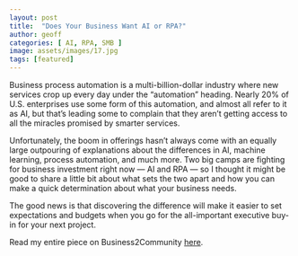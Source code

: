 ```yaml
---
layout: post
title:  "Does Your Business Want AI or RPA?"
author: geoff
categories: [ AI, RPA, SMB ]
image: assets/images/17.jpg
tags: [featured]
---
```

Business process automation is a multi-billion-dollar industry where new services crop up every day under the “automation” heading. Nearly 20% of U.S. enterprises use some form of this automation, and almost all refer to it as AI, but that’s leading some to complain that they aren’t getting access to all the miracles promised by smarter services.

Unfortunately, the boom in offerings hasn’t always come with an equally large outpouring of explanations about the differences in AI, machine learning, process automation, and much more. Two big camps are fighting for business investment right now — AI and RPA — so I thought it might be good to share a little bit about what sets the two apart and how you can make a quick determination about what your business needs.

The good news is that discovering the difference will make it easier to set expectations and budgets when you go for the all-important executive buy-in for your next project.

Read my entire piece on Business2Community [here](https://www.business2community.com/business-intelligence/business-want-ai-rpa-02045980).
